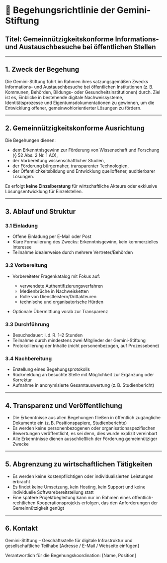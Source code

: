 # 🧭 Begehungsrichtlinie der Gemini-Stiftung

## Titel: Gemeinnützigkeitskonforme Informations- und Austauschbesuche bei öffentlichen Stellen

---

## 1. Zweck der Begehung

Die Gemini-Stiftung führt im Rahmen ihres satzungsgemäßen Zwecks Informations- und Austauschbesuche bei öffentlichen Institutionen (z. B. Kommunen, Behörden, Bildungs- oder Gesundheitsinstitutionen) durch. Ziel ist es, Einblicke in bestehende digitale Nachweissysteme, Identitätsprozesse und Eigentumsdokumentationen zu gewinnen, um die Entwicklung offener, gemeinwohlorientierter Lösungen zu fördern.

---

## 2. Gemeinnützigkeitskonforme Ausrichtung

Die Begehungen dienen:

* dem Erkenntnisgewinn zur Förderung von Wissenschaft und Forschung (§ 52 Abs. 2 Nr. 1 AO),
* der Vorbereitung wissenschaftlicher Studien,
* der Förderung bürgernaher, transparenter Technologien,
* der Öffentlichkeitsbildung und Entwicklung quelloffener, auditierbarer Lösungen.

Es erfolgt **keine Einzelberatung** für wirtschaftliche Akteure oder exklusive Lösungsentwicklung für Einzelstellen.

---

## 3. Ablauf und Struktur

### 3.1 Einladung

* Offene Einladung per E-Mail oder Post
* Klare Formulierung des Zwecks: Erkenntnisgewinn, kein kommerzielles Interesse
* Teilnahme idealerweise durch mehrere Vertreter/Behörden

### 3.2 Vorbereitung

* Vorbereiteter Fragenkatalog mit Fokus auf:

  * verwendete Authentifizierungsverfahren
  * Medienbrüche in Nachweisketten
  * Rolle von Dienstleistern/Drittakteuren
  * technische und organisatorische Hürden
* Optionale Übermittlung vorab zur Transparenz

### 3.3 Durchführung

* Besuchsdauer: i. d. R. 1–2 Stunden
* Teilnahme durch mindestens zwei Mitglieder der Gemini-Stiftung
* Protokollierung der Inhalte (nicht personenbezogen, auf Prozessebene)

### 3.4 Nachbereitung

* Erstellung eines Begehungsprotokolls
* Rückmeldung an besuchte Stelle mit Möglichkeit zur Ergänzung oder Korrektur
* Aufnahme in anonymisierte Gesamtauswertung (z. B. Studienbericht)

---

## 4. Transparenz und Veröffentlichung

* Die Erkenntnisse aus allen Begehungen fließen in öffentlich zugängliche Dokumente ein (z. B. Positionspapiere, Studienberichte)
* Es werden keine personenbezogenen oder organisationsspezifischen Bewertungen veröffentlicht, es sei denn, dies wurde explizit vereinbart
* Alle Erkenntnisse dienen ausschließlich der Förderung gemeinnütziger Zwecke

---

## 5. Abgrenzung zu wirtschaftlichen Tätigkeiten

* Es werden keine kostenpflichtigen oder individualisierten Leistungen erbracht
* Es findet keine Umsetzung, kein Hosting, kein Support und keine individuelle Softwarebereitstellung statt
* Eine spätere Projektbegleitung kann nur im Rahmen eines öffentlich-rechtlichen Kooperationsprojekts erfolgen, das den Anforderungen der Gemeinnützigkeit genügt

---

## 6. Kontakt

Gemini-Stiftung – Geschäftsstelle für digitale Infrastruktur und gesellschaftliche Teilhabe
\[Adresse / E-Mail / Webseite einfügen]

Verantwortlich für die Begehungskoordination: \[Name, Position]

